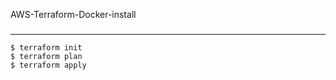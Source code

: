 AWS-Terraform-Docker-install
###
***

``` Hcl
$ terraform init
$ terraform plan
$ terraform apply
```
